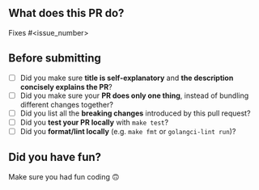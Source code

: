 ## What does this PR do?

<!--
Please include a summary of the change and which issue is fixed.
Please also include relevant motivation and context.
List any dependencies that are required for this change.
List all the breaking changes introduced by this pull request.
-->

Fixes #\<issue_number>

## Before submitting

- [ ] Did you make sure **title is self-explanatory** and **the description concisely explains the PR**?
- [ ] Did you make sure your **PR does only one thing**, instead of bundling different changes together?
- [ ] Did you list all the **breaking changes** introduced by this pull request?
- [ ] Did you **test your PR locally** with `make test`?
- [ ] Did you **format/lint locally** (e.g. `make fmt` or `golangci-lint run`)?

## Did you have fun?

Make sure you had fun coding 🙃
